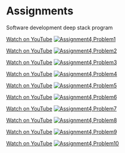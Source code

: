 # Assignments
Software development deep stack program

[Watch on YouTube](https://youtu.be/bET6uKkY7fg)
[![Assignment4,Problem1](https://img.youtube.com/vi/YOURYOUTUBEVIDEOID/0.jpg)](https://www.youtube.com/watch?v=bET6uKkY7fg)

[Watch on YouTube](https://youtu.be/mUIZDksE6-U)
[![Assignment4,Problem2](https://img.youtube.com/vi/YOURYOUTUBEVIDEOID/0.jpg)](https://www.youtube.com/watch?v=mUIZDksE6-U)

[Watch on YouTube](https://youtu.be/xz4XkfqiaF8)
[![Assignment4,Problem3](https://img.youtube.com/vi/YOURYOUTUBEVIDEOID/0.jpg)](https://www.youtube.com/watch?v=xz4XkfqiaF8)

[Watch on YouTube](https://youtu.be/LEDyhRdBTOw)
[![Assignment4,Problem4](https://img.youtube.com/vi/YOURYOUTUBEVIDEOID/0.jpg)](https://www.youtube.com/watch?v=LEDyhRdBTOw)

[Watch on YouTube](https://youtu.be/BT0doS_nsBA)
[![Assignment4,Problem5](https://img.youtube.com/vi/YOURYOUTUBEVIDEOID/0.jpg)](https://www.youtube.com/watch?v=BT0doS_nsBA)

[Watch on YouTube](https://youtu.be/62V4aa8Q7Uw)
[![Assignment4,Problem6](https://img.youtube.com/vi/YOURYOUTUBEVIDEOID/0.jpg)](https://www.youtube.com/watch?v=62V4aa8Q7Uw)

[Watch on YouTube](https://youtu.be/XH_gRyZ0d0U)
[![Assignment4,Problem7](https://img.youtube.com/vi/YOURYOUTUBEVIDEOID/0.jpg)](https://www.youtube.com/watch?v=XH_gRyZ0d0U)

[Watch on YouTube](https://youtu.be/VZLnMdnRj4E)
[![Assignment4,Problem8](https://img.youtube.com/vi/YOURYOUTUBEVIDEOID/0.jpg)](https://www.youtube.com/watch?v=VZLnMdnRj4E)

[Watch on YouTube](https://youtu.be/RwQFag2qivM)
[![Assignment4,Problem9](https://img.youtube.com/vi/YOURYOUTUBEVIDEOID/0.jpg)](https://www.youtube.com/watch?v=RwQFag2qivM)

[Watch on YouTube](https://youtu.be/iIlGHuoS_Jo)
[![Assignment4,Problem10](https://img.youtube.com/vi/YOURYOUTUBEVIDEOID/0.jpg)](https://www.youtube.com/watch?v=iIlGHuoS_Jo)

